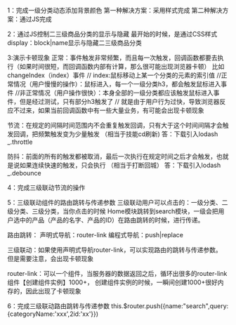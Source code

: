 1：完成一级分类动态添加背景颜色
第一种解决方案：采用样式完成
第二种解决方案：通过JS完成

2：通过JS控制二三级商品分类的显示与隐藏
最开始的时候，是通过CSS样式display：block|name显示与隐藏二三级商品分类

3:演示卡顿现象
正常：事件触发非常频繁，而且每一次触发，回调函数都要去执行（如果时间很短，而回调函数内部有计算，那么很可能出现浏览器卡顿）
  比如changeIndex（index）事件
      // index:鼠标移动上某一个分类的元素的索引值
      //正常情况（用户慢慢的操作）：鼠标进入，每一个一级分类h3，都会触发鼠标进入事件
      //非正常情况（用户操作很快）：本身全部的一级分类都应该触发鼠标进入事件，但是经过测试，只有部分h3触发了
      // 就是由于用户行为过快，导致浏览器反应不过来，如果当前回调函数中有一些大量业务，有可能会出现卡顿现象

节流：在规定的间隔时间范围内不会重复触发回调，只有大于这个时间间隔才会触发回调，把频繁触发变为少量触发
（相当于技能cd刷新)
答：下载引入lodash
_.throttle


防抖：前面的所有的触发都被取消，最后一次执行在规定时间之后才会触发，也就是说如果连续快速的触发，只会执行
（相当于打断回城）
答：下载引入lodash
_.debounce


4：完成三级联动节流的操作

5：三级联动组件的路由跳转与传递参数
三级联动用户可以点击的：一级分类、二级分类、三级分类，当你点击的时候
Home模块跳转到search模块，一级会把用户选中的产品（产品的名字、产品的ID）在路由跳转的时候，进行传递。

路由跳转：
声明式导航：router-link
编程式导航：push|replace

三级联动：如果使用声明式导航router-link，可以实现路由的跳转与传递参数。
但是需要注意，会出现卡顿现象

router-link：可以一个组件，当服务器的数据返回之后，循环出很多的router-link组件【创建组件实例】1000+，
创建组件实例的时候，一瞬间创建1000+很好内存的，因此出现了卡顿现象


6：完成三级联动路由跳转与传递参数
this.$router.push({name:"search",query:{categoryName:'xxx',2id:'xx'}})